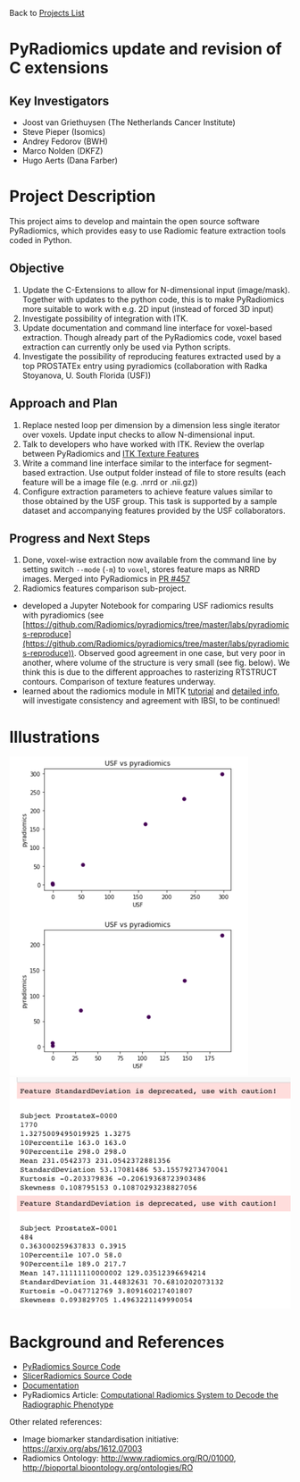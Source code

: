 Back to [Projects List](../../README.md#ProjectsList)

# PyRadiomics update and revision of C extensions

## Key Investigators

- Joost van Griethuysen (The Netherlands Cancer Institute)
- Steve Pieper (Isomics)
- Andrey Fedorov (BWH)
- Marco Nolden (DKFZ)
- Hugo Aerts (Dana Farber)

# Project Description

This project aims to develop and maintain the open source software PyRadiomics, which provides easy to use Radiomic feature extraction tools coded in Python.

## Objective

<!-- Describe here WHAT you would like to achieve (what you will have as end result). -->

1. Update the C-Extensions to allow for N-dimensional input (image/mask). Together with updates to the python code, this is to make PyRadiomics more suitable to work with e.g. 2D input (instead of forced 3D input)
1. Investigate possibility of integration with ITK.
1. Update documentation and command line interface for voxel-based extraction. Though already part of the PyRadiomics code, voxel based extraction can currently only be used via Python scripts.
1. Investigate the possibility of reproducing features extracted used by a top PROSTATEx entry using pyradiomics (collaboration with Radka Stoyanova, U. South Florida (USF))

## Approach and Plan

<!-- Describe here HOW you would like to achieve the objectives stated above. -->

1. Replace nested loop per dimension by a dimension less single iterator over voxels. Update input checks to allow N-dimensional input.
1. Talk to developers who have worked with ITK. Review the overlap between PyRadiomics and [ITK Texture Features](https://github.com/InsightSoftwareConsortium/ITKTextureFeatures)
1. Write a command line interface similar to the interface for segment-based extraction. Use output folder instead of file to store results (each feature will be a image file (e.g. .nrrd or .nii.gz))
1. Configure extraction parameters to achieve feature values similar to those obtained by the USF group. This task is supported by a sample dataset and accompanying features provided by the USF collaborators.

## Progress and Next Steps

<!-- Update this section as you make progress, describing of what you have ACTUALLY DONE. If there are specific steps that you could not complete then you can describe them here, too. -->

1. Done, voxel-wise extraction now available from the command line by setting switch `--mode` (`-m`) to `voxel`, stores feature maps as NRRD images. Merged into PyRadiomics in [PR #457](https://github.com/Radiomics/pyradiomics/pull/457)
1. Radiomics features comparison sub-project.
* developed a Jupyter Notebook for comparing USF radiomics results with pyradiomics (see [https://github.com/Radiomics/pyradiomics/tree/master/labs/pyradiomics-reproduce](https://github.com/Radiomics/pyradiomics/tree/master/labs/pyradiomics-reproduce)). Observed good agreement in one case, but very poor in another, where volume of the structure is very small (see fig. below). We think this is due to the different approaches to rasterizing RTSTRUCT contours. Comparison of texture features underway.
* learned about the radiomics module in MITK [tutorial](http://docs.mitk.org/nightly/org_mitk_views_radiomicstutorial_gui_portal.html) and [detailed info](http://mitk.org/wiki/Phenotyping), will investigate consistency and agreement with IBSI, to be continued! 

# Illustrations

![Comparison of USF features with pyradiomics results](usf-vs-pyradiomics.png)
![Comparison of USF features with pyradiomics results, numeric](usf-vs-pyradiomics-numbers.png)


# Background and References

<!-- If you developed any software, include link to the source code repository. If possible, also add links to sample data, and to any relevant publications. -->

- [PyRadiomics Source Code](https://github.com/Radiomics/pyradiomics)
- [SlicerRadiomics Source Code](https://github.com/Radiomics/SlicerRadiomics)
- [Documentation](http://pyradiomics.readthedocs.io)
- PyRadiomics Article: [Computational Radiomics System to Decode the Radiographic Phenotype](http://cancerres.aacrjournals.org/content/77/21/e104)

Other related references:
* Image biomarker standardisation initiative: https://arxiv.org/abs/1612.07003
* Radiomics Ontology: http://www.radiomics.org/RO/01000, http://bioportal.bioontology.org/ontologies/RO
